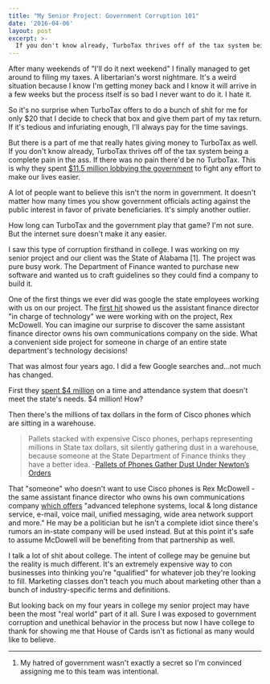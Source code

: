 ```yaml
---
title: "My Senior Project: Government Corruption 101"
date: '2016-04-06'
layout: post
excerpt: >-
  If you don't know already, TurboTax thrives off of the tax system being a complete pain in the ass. If there was no pain there'd be no TurboTax.
---
```


After many weekends of "I'll do it next weekend" I finally managed to get around to filing my taxes. A libertarian's worst nightmare. It's a weird situation because I know I'm getting money back and I know it will arrive in a few weeks but the process itself is so bad I never want to do it. I hate it.

So it's no surprise when TurboTax offers to do a bunch of shit for me for only $20 that I decide to check that box and give them part of my tax return. If it's tedious and infuriating enough, I'll always pay for the time savings.

But there is a part of me that really hates giving money to TurboTax as well. If you don't know already, TurboTax thrives off of the tax system being a complete pain in the ass. If there was no pain there'd be no TurboTax. This is why they spent <a href="http://techcrunch.com/2013/03/27/turbotax-maker-funnels-millions-to-lobby-against-easier-tax-returns/" target="_blank">$11.5 million lobbying the government</a> to fight any effort to make our lives easier.

A lot of people want to believe this isn't the norm in government. It doesn't matter how many times you show government officials acting against the public interest in favor of private beneficiaries. It's simply another outlier.

How long can TurboTax and the government play that game? I'm not sure. But the internet sure doesn't make it any easier.

I saw this type of corruption firsthand in college. I was working on my senior project and our client was the State of Alabama [1]. The project was pure busy work. The Department of Finance wanted to purchase new software and wanted us to craft guidelines so they could find a company to build it.

One of the first things we ever did was google the state employees working with us on our project. The <a href="http://blog.al.com/breaking/2011/05/state_officlal_lives_in_texas.html" target="_blank">first hit</a> showed us the assistant finance director "in charge of technology" we were working with on the project, Rex McDowell. You can imagine our surprise to discover the same assistant finance director owns his own communications company on the side. What a convenient side project for someone in charge of an entire state department's technology decisions!

That was almost four years ago. I did a few Google searches and...not much has changed.

First they <a href="http://www.alreporter.com/finance-spending-millions-per-year-on-new-time-attendance-system/" target="_blank">spent $4 million</a> on a time and attendance system that doesn't meet the state's needs. $4 million! How?

Then there's the millions of tax dollars in the form of Cisco phones which are sitting in a warehouse.

>Pallets stacked with expensive Cisco phones, perhaps representing millions in State tax dollars, sit silently gathering dust in a warehouse, because someone at the State Department of Finance thinks they have a better idea. -<a href="http://www.alreporter.com/pallets-of-phones-gather-dust-under-newtons-orders/" target="_blank">Pallets of Phones Gather Dust Under Newton’s Orders</a>

That "someone" who doesn't want to use Cisco phones is Rex McDowell - the same assistant finance director who owns his own communications company <a href="http://www.alreporter.com/assistant-finance-director-calls-texas-home/" target="_blank">which offers</a> "advanced telephone systems, local & long distance service, e-mail, voice mail, unified messaging, wide area network support and more." He may be a politician but he isn't a complete idiot since there's rumors an in-state company will be used instead. But at this point it's safe to assume McDowell will be benefiting from that partnership as well.

I talk a lot of shit about college. The intent of college may be genuine but the reality is much different. It's an extremely expensive way to con businesses into thinking you're "qualified" for whatever job they're looking to fill. Marketing classes don't teach you much about marketing other than a bunch of industry-specific terms and definitions.

But looking back on my four years in college my senior project may have been the most "real world" part of it all. Sure I was exposed to government corruption and unethical behavior in the process but now I have college to thank for showing me that House of Cards isn't as fictional as many would like to believe.

- - -

1. My hatred of government wasn't exactly a secret so I'm convinced assigning me to this team was intentional.
